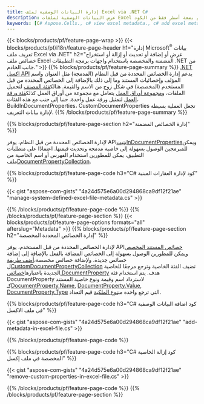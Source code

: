 ```yaml
---
title: إدارة البيانات الوصفية لملف Excel via .NET C#
description: عرض البيانات الوصفية لملفات Excel أو إضافتها أو تحريرها أو إزالتها أو استخراجها باستخدام بضعة أسطر فقط من الكود C#
keywords: [C# Aspose.Cells., c# view excel metadata., c# add excel metadata., c# insert excel metadata., c# edit excel metadata., c# remove excel metadata., c# extract excel metadata., c# modify excel metadata]
---
```

{{< blocks/products/pf/feature-page-wrap >}}
{{< blocks/products/pf/i18n/feature-page-header h1="إدارة Microsoft<sup>&reg;</sup> بيانات تعريف ملف Excel via .NET" h2="عرض أو إضافة أو تحديث أو إزالة أو استخراج خصائص ملف Excel المضمنة والمخصصة باستخدام واجهات برمجة التطبيقات .NET من جانب الخادم." >}}
{{% blocks/products/pf/feature-page-summary %}}
[.NET اكسل API](/cells/ar/net/) يدعم إدارة الخصائص المحددة من قبل النظام (المدمجة) مثل العنوان واسم المؤلف وإحصائيات المستند وما إلى ذلك بالإضافة إلى الخصائص المحددة من قبل المستخدم (المخصصة) في شكل زوج من الاسم والقيمة. هنالك[فئة المصنف](https://reference.aspose.com/cells/net/aspose.cells/workbook) لتحميل الملفات، و[مجموعة أوراق العمل](https://reference.aspose.com/cells/net/aspose.cells/worksheetcollection) يتعامل مع مجموعة من أوراق العمل كذلك[فئة ورقة العمل](https://reference.aspose.com/cells/net/aspose.cells/worksheet) لتمثيل ورقة عمل واحدة. جنبا إلى جنب مع هذه الفئات، BuildInDocumentProperties، CustomDocumentProperties تجعل العملية بسيطة لإدارة بيانات التعريف.
{{% /blocks/products/pf/feature-page-summary %}}

{{% blocks/products/pf/feature-page-section h2="إدارة الخصائص المضمنة" %}}

 لإدارة الخصائص المحددة من قبل النظام، يوفر API[بنيتInDocumentProperties](https://reference.aspose.com/cells/net/aspose.cells/workbook/properties/builtindocumentproperties)ويمكن للمبرمجين الوصول بسهولة إلى خاصية مدمجة وتحديث قيمتها. اعتمادًا على متطلبات التطبيق، يمكن للمطورين استخدام الفهرس أو اسم الخاصية من ملف[DocumentPropertyCollection](https://reference.aspose.com/cells/net/aspose.cells.properties/documentpropertycollection). 

{{% blocks/products/pf/feature-page-code h3="C# كود لإدارة العقارات المبنية" %}}

{{< gist "aspose-com-gists" "4a24d575e6a00d294868ca9df12f21ae" "manage-system-defined-excel-file-metadata.cs" >}}

{{% /blocks/products/pf/feature-page-code %}}
{{% /blocks/products/pf/feature-page-section %}}
{{< blocks/products/pf/feature-page-options formats="all" afterslug="Metadata" >}}
{{% blocks/products/pf/feature-page-section h2="إدارة الخصائص المحددة المخصصة" %}}

 لإدارة الخصائص المحددة من قبل المستخدم، يوفر API[خصائص المستند المخصص](https://reference.aspose.com/cells/net/aspose.cells/workbook/properties/customdocumentproperties) ويمكن للمطورين الوصول بسهولة إلى الخصائص المضافة بالفعل بالإضافة إلى إضافة خصائص جديدة. ولإضافة خصائص مخصصة،[أضف طريقة](https://reference.aspose.com/cells/net/aspose.cells.properties/customdocumentpropertycollection/methods/add/index) ل[CustomDocumentPropertyCollection](https://reference.aspose.com/cells/net/aspose.cells.properties/customdocumentpropertycollection) تضيف الفئة الخاصية وترجع مرجعًا للخاصية الجديدة باعتبارها[خصائص.DocumentProperty](https://reference.aspose.com/cells/net/aspose.cells.properties/documentproperty) هدف. يتم استخدام فئة DocumentProperty لاسترداد اسم وقيمة ونوع خاصية المستند كـ[DocumentProperty.Name](https://reference.aspose.com/cells/net/aspose.cells.properties/documentproperty/properties/name), [DocumentProperty.Value](https://reference.aspose.com/cells/net/aspose.cells.properties/documentproperty/properties/value),  [DocumentProperty.Type](https://reference.aspose.com/cells/net/aspose.cells.properties/documentproperty/properties/type) التي ترجع واحدة من[نوع الملكية](https://reference.aspose.com/cells/net/aspose.cells.properties/propertytype) قيم التعداد.
 
{{% blocks/products/pf/feature-page-code h3="C# كود اضافة البيانات الوصفية في ملف الاكسل" %}}

{{< gist "aspose-com-gists" "4a24d575e6a00d294868ca9df12f21ae" "add-metadata-in-excel-file.cs" >}}

{{% /blocks/products/pf/feature-page-code %}}


{{% blocks/products/pf/feature-page-code h3="C# كود إزالة الخاصية المخصصة في ملف إكسل" %}}

{{< gist "aspose-com-gists" "4a24d575e6a00d294868ca9df12f21ae" "remove-custom-properties-in-excel-file.cs" >}}

{{% /blocks/products/pf/feature-page-code %}}
{{% /blocks/products/pf/feature-page-section %}}
